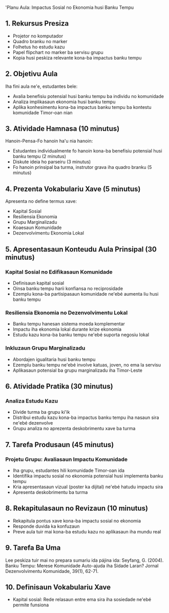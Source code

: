 'Planu Aula: Impactus Sosial no Ekonomia husi Banku Tempu

## 1. Rekursus Presiza

- Projetor no komputador
- Quadro branku no marker
- Folhetus ho estudu kazu
- Papel flipchart no marker ba servisu grupu
- Kopia husi peskiza relevante kona-ba impactus banku tempu

## 2. Objetivu Aula

Iha fini aula ne'e, estudantes bele:
- Avalia benefisiu potensial husi banku tempu ba individu no komunidade
- Analiza implikasaun ekonomia husi banku tempu
- Aplika konhesimentu kona-ba impactus banku tempu ba kontestu komunidade Timor-oan nian

## 3. Atividade Hamnasa (10 minutus)

Hanoin-Pensa-Fo hanoin ha'u nia hanoin: 
- Estudantes individualmente fo hanoin kona-ba benefisiu potensial husi banku tempu (2 minutus)
- Diskute ideia ho parseiru (3 minutus)
- Fo hanoin prinsipal ba turma, instrutor grava iha quadro branku (5 minutus)

## 4. Prezenta Vokabulariu Xave (5 minutus)

Apresenta no define termus xave:
- Kapital Sosial
- Resiliensia Ekonomia
- Grupu Marginalizadu
- Koaesaun Komunidade
- Dezenvolvimentu Ekonomia Lokal

## 5. Apresentasaun Konteudu Aula Prinsipal (30 minutus)

### Kapital Sosial no Edifikasaun Komunidade
- Definisaun kapital sosial
- Oinsa banku tempu harii konfiansa no reciprosidade
- Ezemplu kona-ba partisipasaun komunidade ne'ebé aumenta liu husi banku tempu

### Resiliensia Ekonomia no Dezenvolvimentu Lokal
- Banku tempu hanesan sistema moeda komplementar
- Impactu iha ekonomia lokal durante krize ekonomia
- Estudu kazu kona-ba banku tempu ne'ebé suporta negosiu lokal

### Inkluzaun Grupu Marginalizadu
- Abordajen igualitaria husi banku tempu
- Ezemplu banku tempu ne'ebé involve katuas, joven, no ema la servisu
- Aplikasaun potensial ba grupu marginalizadu iha Timor-Leste

## 6. Atividade Pratika (30 minutus)

### Analiza Estudu Kazu
- Divide turma ba grupu ki'ik
- Distribui estudu kazu kona-ba impactus banku tempu iha nasaun sira ne'ebé dezenvolve
- Grupu analiza no aprezenta deskobrimentu xave ba turma

## 7. Tarefa Produsaun (45 minutus)

### Projetu Grupu: Avaliasaun Impactu Komunidade
- Iha grupu, estudantes hili komunidade Timor-oan ida
- Identifika impactu sosial no ekonomia potensial husi implementa banku tempu
- Kria apresentasaun vizual (poster ka dijital) ne'ebé hatudu impactu sira
- Apresenta deskobrimentu ba turma

## 8. Rekapitulasaun no Revizaun (10 minutus)

- Rekapitula pontus xave kona-ba impactu sosial no ekonomia
- Responde duvida ka konfuzaun
- Preve aula tuir mai kona-ba estudu kazu no aplikasaun iha mundu real

## 9. Tarefa Ba Uma

Lee peskiza tuir mai no prepara sumariu ida pájina ida:
Seyfang, G. (2004). Banku Tempu: Merese Komunidade Auto-ajuda iha Sidade Laran? Jornal Dezenvolvimentu Komunidade, 39(1), 62-71.

## 10. Definisaun Vokabulariu Xave

- Kapital sosial: Rede relasaun entre ema sira iha sosiedade ne'ebé permite funsiona